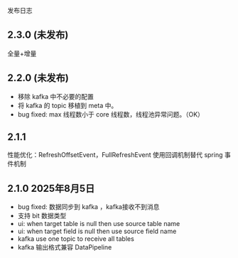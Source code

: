 发布日志

## 2.3.0 (未发布) 

全量+增量

## 2.2.0 (未发布)

- 移除 kafka 中不必要的配置
- 将 kafka 的 topic 移植到 meta 中。
- bug fixed: max 线程数小于 core 线程数，线程池异常问题。（OK）

## 2.1.1
性能优化：RefreshOffsetEvent，FullRefreshEvent 使用回调机制替代 spring 事件机制

## 2.1.0 2025年8月5日

- bug fixed: 数据同步到 kafka ，kafka接收不到消息
- 支持 bit 数据类型
- ui: when target table is null then use source table name
- ui: when target field is null then use source field name
- kafka use one topic to receive all tables
- kafka 输出格式兼容 DataPipeline

